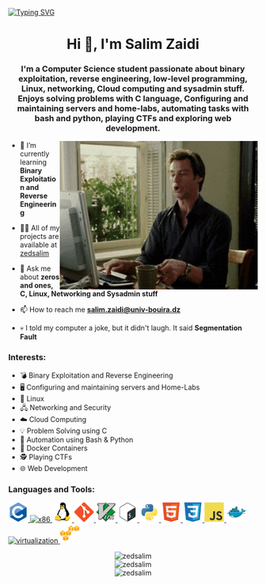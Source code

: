 <a href="https://git.io/typing-svg"><img src="https://readme-typing-svg.demolab.com?font=Fira+Code&weight=700&size=25&duration=3000&pause=1000&color=2497F7&center=true&vCenter=true&random=false&width=1000&lines=Exploring+the+art+of+hacking+and+decoding+binary;Tinkering+with+low-level+programming+and+assembly;Loving+everything+about+Linux+and+Networking;Having+fun+with+Servers%2C+Home-Labs+and+Docker+;Solving+problems+with+C+language;Automating+tasks+using+Bash+and+Python" alt="Typing SVG" /></a>

<h1 align="center">Hi 👋, I'm Salim Zaidi</h1>
<h3 align="center">I'm a Computer Science student passionate about binary exploitation, reverse engineering, low-level programming, Linux, networking, Cloud computing and sysadmin stuff. Enjoys solving problems with C language, Configuring and maintaining servers and home-labs, automating tasks with bash and python, playing CTFs and exploring web development.</h3>
<img align="right" alt="Coding" width="400" src="coffee_while_working.gif">

- 🌱 I’m currently learning **Binary Exploitation and Reverse Engineering**

- 👨‍💻 All of my projects are available at [zedsalim](https://github.com/zedsalim)

- 💬 Ask me about **zeros and ones, C, Linux, Networking and Sysadmin stuff**

- 📫 How to reach me **salim.zaidi@univ-bouira.dz**

- 💀 I told my computer a joke, but it didn't laugh. It said **Segmentation Fault**

<h3 align="left">Interests:</h3>
<ul>
  <li> 💣 Binary Exploitation and Reverse Engineering</li>
  <li> 🖥️ Configuring and maintaining servers and Home-Labs</li>
  <li> 🐧 Linux</li>
  <li> 🖧 Networking and Security</li>
  <li> ☁️ Cloud Computing</li>
  <li> 💡 Problem Solving using C</li>
  <li> 🔧 Automation using Bash & Python</li>
  <li> 🐳 Docker Containers</li>
  <li> 🕵️ Playing CTFs</li>
  <li> 🌐 Web Development</li>
</ul>

<h3 align="left">Languages and Tools:</h3>
<p align="left"> 
  <a href="https://c-faq.com/" target="_blank" rel="noreferrer"> <img src="https://raw.githubusercontent.com/devicons/devicon/master/icons/c/c-original.svg" alt="c" width="40" height="40"/> </a>
  <a href="https://en.wikipedia.org/wiki/X86_assembly_language" target="_blank" rel="noreferrer"> <img src="https://img.icons8.com/color/48/000000/assembly.png" alt="x86" width="40" height="40"/> </a>
  <a href="https://www.linux.org/" target="_blank" rel="noreferrer"> <img src="https://raw.githubusercontent.com/devicons/devicon/master/icons/linux/linux-original.svg" alt="linux" width="40" height="40"/> </a> 
   <a href="https://git-scm.com/" target="_blank" rel="noreferrer"> <img src="https://raw.githubusercontent.com/devicons/devicon/master/icons/git/git-original.svg" alt="git" width="40" height="40"/> </a>
  <a href="https://www.vim.org/" target="_blank" rel="noreferrer"> <img src="https://raw.githubusercontent.com/devicons/devicon/master/icons/vim/vim-original.svg" alt="vim" width="40" height="40"/> </a>
  <a href="https://www.gnu.org/software/bash/" target="_blank" rel="noreferrer"> <img src="https://raw.githubusercontent.com/devicons/devicon/master/icons/bash/bash-original.svg" alt="bash" width="40" height="40"/> </a> 
  <a href="https://www.python.org/" target="_blank" rel="noreferrer"> <img src="https://raw.githubusercontent.com/devicons/devicon/master/icons/python/python-original.svg" alt="python" width="40" height="40"/> </a> 
  <a href="https://www.w3schools.com/html/" target="_blank" rel="noreferrer"> <img src="https://raw.githubusercontent.com/devicons/devicon/master/icons/html5/html5-original.svg" alt="html5" width="40" height="40"/> </a> 
  <a href="https://www.w3schools.com/css/" target="_blank" rel="noreferrer"> <img src="https://raw.githubusercontent.com/devicons/devicon/master/icons/css3/css3-original.svg" alt="css3" width="40" height="40"/> </a> 
  <a href="https://www.javascript.com/" target="_blank" rel="noreferrer"> <img src="https://raw.githubusercontent.com/devicons/devicon/master/icons/javascript/javascript-original.svg" alt="javascript" width="40" height="40"/> </a> 
  <a href="https://www.docker.com/" target="_blank" rel="noreferrer"> <img src="https://raw.githubusercontent.com/devicons/devicon/master/icons/docker/docker-original.svg" alt="docker" width="40" height="40"/> </a> 
  <a href="https://en.wikipedia.org/wiki/Virtualization" target="_blank" rel="noreferrer"> <img src="https://img.icons8.com/color/48/000000/virtual-machine.png" alt="virtualization" width="40" height="40"/> </a>
  <a href="https://aws.amazon.com/" target="_blank" rel="noreferrer"> <img src="https://raw.githubusercontent.com/devicons/devicon/master/icons/amazonwebservices/amazonwebservices-original.svg" alt="aws" width="40" height="40"/> </a>
</p>

<div align="center">
  <img src="https://github-readme-stats.vercel.app/api/top-langs?username=zedsalim&show_icons=true&locale=en&layout=compact&theme=tokyonight" alt="zedsalim" />
  <br>
  <img src="https://github-readme-stats.vercel.app/api?username=zedsalim&show_icons=true&locale=en&theme=tokyonight" alt="zedsalim" />
  <br>
  <img src="https://github-readme-streak-stats.herokuapp.com/?user=zedsalim&theme=tokyonight" alt="zedsalim" />
</div>
